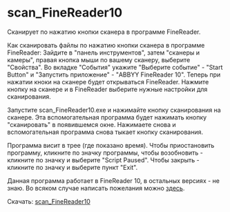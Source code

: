 # scan_FineReader10
Сканирует по нажатию кнопки сканера в программе FineReader.

Как сканировать файлы по нажатию кнопки сканера в программе FineReader:
Зайдите в "панель инструментов", затем "сканеры и камеры", правая кнопка мыши по вашему сканеру, выберите "Свойства".
Во вкладке "События" укажите "Выберите событие" - "Start Button" и "Запустить приложение" - "ABBYY FineReader 10".
Теперь при нажатии кноки на сканере будет открываться FineReader. Нажмите кнопку на сканере и в FineReader выберите нужные настройки для сканирования.

Запустите scan_FineReader10.exe и нажимайте кнопку сканирования на сканере. Эта вспомогательная программа будет нажимать кнопку "сканировать" в появившемся окне. Нажимаете снова и вспомогательная программа снова тыкает кнопку сканирования.

Программа висит в трее (где показано время). Чтобы приостановить программу, кликните по значку программы, чтобы возобновить - кликните по значку и выберите "Script Paused". Чтобы закрыть - кликните по значку и выберите пункт "Exit".

Данная программа работает в FineReader 10, в остальных версиях - не знаю. Во всяком случае написать пожелания можно <a href="https://github.com/alhimik1986/scan_FineReader10/issues">здесь</a>.

Скачать: <a href="https://github.com/alhimik1986/scan_FineReader10/archive/master.zip">scan_FineReader10</a>
